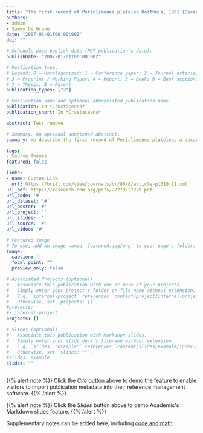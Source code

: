 ```yaml
---
title: "The first record of Periclimenes platalea Holthuis, 1951 (Decapoda, Pontoniinae) in the western Atlantic"
authors:
- admin
- Sammy De Grave
date: "2007-01-01T00:00:00Z"
doi: ""

# Schedule page publish date (NOT publication's date).
publishDate: "2007-01-01T00:00:00Z"

# Publication type.
# Legend: 0 = Uncategorized; 1 = Conference paper; 2 = Journal article;
# 3 = Preprint / Working Paper; 4 = Report; 5 = Book; 6 = Book section;
# 7 = Thesis; 8 = Patent
publication_types: ["2"]

# Publication name and optional abbreviated publication name.
publication: In *Crustaceana*
publication_short: In *Crustaceana*

abstract: Test remove

# Summary. An optional shortened abstract.
summary: We describe the first record of Periclimenes platelea, a decapod shrimp, from the western Atlantic with taxonomic drawings of the distinguishing characteristics.

tags:
- Source Themes
featured: false

links:
- name: Custom Link
  url: https://brill.com/view/journals/cr/80/8/article-p1019_11.xml
url_pdf: https://research.nhm.org/pdfs/27279/27279.pdf
url_code: '#'
url_dataset: '#'
url_poster: '#'
url_project: ''
url_slides: ''
url_source: '#'
url_video: '#'

# Featured image
# To use, add an image named `featured.jpg/png` to your page's folder. 
image:
  caption: ''
  focal_point: ""
  preview_only: false

# Associated Projects (optional).
#   Associate this publication with one or more of your projects.
#   Simply enter your project's folder or file name without extension.
#   E.g. `internal-project` references `content/project/internal-project/index.md`.
#   Otherwise, set `projects: []`.
#projects:
#- internal-project
projects: []

# Slides (optional).
#   Associate this publication with Markdown slides.
#   Simply enter your slide deck's filename without extension.
#   E.g. `slides: "example"` references `content/slides/example/index.md`.
#   Otherwise, set `slides: ""`.
#slides: example
slides: ""
---
```


{{% alert note %}}
Click the *Cite* button above to demo the feature to enable visitors to import publication metadata into their reference management software.
{{% /alert %}}

{{% alert note %}}
Click the *Slides* button above to demo Academic's Markdown slides feature.
{{% /alert %}}

Supplementary notes can be added here, including [code and math](https://sourcethemes.com/academic/docs/writing-markdown-latex/).

